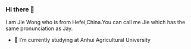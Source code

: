 ### Hi there 👋


I am Jie Wong who is from Hefei,China.You can call me Jie which has the same pronunciation as Jay.

- 🔭 I’m currently studying at Anhui Agricultural University

